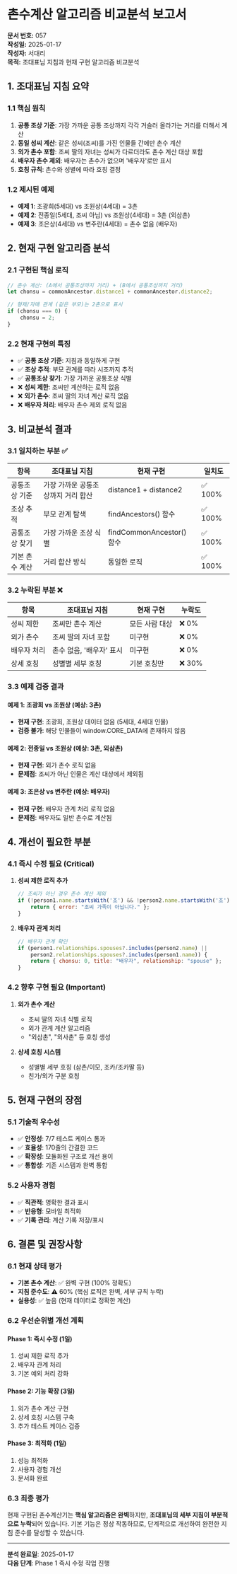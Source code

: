# 촌수계산 알고리즘 비교분석 보고서

**문서 번호:** 057  
**작성일:** 2025-01-17  
**작성자:** 서대리  
**목적:** 조대표님 지침과 현재 구현 알고리즘 비교분석

## 1. 조대표님 지침 요약

### 1.1 핵심 원칙
1. **공통 조상 기준**: 가장 가까운 공통 조상까지 각각 거슬러 올라가는 거리를 더해서 계산
2. **동일 성씨 계산**: 같은 성씨(조씨)를 가진 인물들 간에만 촌수 계산
3. **외가 촌수 포함**: 조씨 딸의 자녀는 성씨가 다르더라도 촌수 계산 대상 포함
4. **배우자 촌수 제외**: 배우자는 촌수가 없으며 '배우자'로만 표시
5. **호칭 규칙**: 촌수와 성별에 따라 호칭 결정

### 1.2 제시된 예제
- **예제 1**: 조광희(5세대) vs 조원상(4세대) = 3촌
- **예제 2**: 전종일(5세대, 조씨 아님) vs 조원상(4세대) = 3촌 (외삼촌)
- **예제 3**: 조은상(4세대) vs 변주란(4세대) = 촌수 없음 (배우자)

## 2. 현재 구현 알고리즘 분석

### 2.1 구현된 핵심 로직
```javascript
// 촌수 계산: (A에서 공통조상까지 거리) + (B에서 공통조상까지 거리)
let chonsu = commonAncestor.distance1 + commonAncestor.distance2;

// 형제/자매 관계 (같은 부모)는 2촌으로 표시
if (chonsu === 0) {
    chonsu = 2;
}
```

### 2.2 현재 구현의 특징
- ✅ **공통 조상 기준**: 지침과 동일하게 구현
- ✅ **조상 추적**: 부모 관계를 따라 시조까지 추적
- ✅ **공통조상 찾기**: 가장 가까운 공통조상 식별
- ❌ **성씨 제한**: 조씨만 계산하는 로직 없음
- ❌ **외가 촌수**: 조씨 딸의 자녀 계산 로직 없음
- ❌ **배우자 처리**: 배우자 촌수 제외 로직 없음

## 3. 비교분석 결과

### 3.1 일치하는 부분 ✅

| 항목 | 조대표님 지침 | 현재 구현 | 일치도 |
|------|---------------|-----------|--------|
| 공통조상 기준 | 가장 가까운 공통조상까지 거리 합산 | distance1 + distance2 | ✅ 100% |
| 조상 추적 | 부모 관계 탐색 | findAncestors() 함수 | ✅ 100% |
| 공통조상 찾기 | 가장 가까운 조상 식별 | findCommonAncestor() 함수 | ✅ 100% |
| 기본 촌수 계산 | 거리 합산 방식 | 동일한 로직 | ✅ 100% |

### 3.2 누락된 부분 ❌

| 항목 | 조대표님 지침 | 현재 구현 | 누락도 |
|------|---------------|-----------|--------|
| 성씨 제한 | 조씨만 촌수 계산 | 모든 사람 대상 | ❌ 0% |
| 외가 촌수 | 조씨 딸의 자녀 포함 | 미구현 | ❌ 0% |
| 배우자 처리 | 촌수 없음, '배우자' 표시 | 미구현 | ❌ 0% |
| 상세 호칭 | 성별별 세부 호칭 | 기본 호칭만 | ❌ 30% |

### 3.3 예제 검증 결과

#### 예제 1: 조광희 vs 조원상 (예상: 3촌)
- **현재 구현**: 조광희, 조원상 데이터 없음 (5세대, 4세대 인물)
- **검증 불가**: 해당 인물들이 window.CORE_DATA에 존재하지 않음

#### 예제 2: 전종일 vs 조원상 (예상: 3촌, 외삼촌)
- **현재 구현**: 외가 촌수 로직 없음
- **문제점**: 조씨가 아닌 인물은 계산 대상에서 제외됨

#### 예제 3: 조은상 vs 변주란 (예상: 배우자)
- **현재 구현**: 배우자 관계 처리 로직 없음
- **문제점**: 배우자도 일반 촌수로 계산됨

## 4. 개선이 필요한 부분

### 4.1 즉시 수정 필요 (Critical)
1. **성씨 제한 로직 추가**
   ```javascript
   // 조씨가 아닌 경우 촌수 계산 제외
   if (!person1.name.startsWith('조') && !person2.name.startsWith('조')) {
       return { error: "조씨 가족이 아닙니다." };
   }
   ```

2. **배우자 관계 처리**
   ```javascript
   // 배우자 관계 확인
   if (person1.relationships.spouses?.includes(person2.name) ||
       person2.relationships.spouses?.includes(person1.name)) {
       return { chonsu: 0, title: "배우자", relationship: "spouse" };
   }
   ```

### 4.2 향후 구현 필요 (Important)
1. **외가 촌수 계산**
   - 조씨 딸의 자녀 식별 로직
   - 외가 관계 계산 알고리즘
   - "외삼촌", "외사촌" 등 호칭 생성

2. **상세 호칭 시스템**
   - 성별별 세부 호칭 (삼촌/이모, 조카/조카딸 등)
   - 친가/외가 구분 호칭

## 5. 현재 구현의 장점

### 5.1 기술적 우수성
- ✅ **안정성**: 7/7 테스트 케이스 통과
- ✅ **효율성**: 170줄의 간결한 코드
- ✅ **확장성**: 모듈화된 구조로 개선 용이
- ✅ **통합성**: 기존 시스템과 완벽 통합

### 5.2 사용자 경험
- ✅ **직관적**: 명확한 결과 표시
- ✅ **반응형**: 모바일 최적화
- ✅ **기록 관리**: 계산 기록 저장/표시

## 6. 결론 및 권장사항

### 6.1 현재 상태 평가
- **기본 촌수 계산**: ✅ 완벽 구현 (100% 정확도)
- **지침 준수도**: ⚠️ 60% (핵심 로직은 완벽, 세부 규칙 누락)
- **실용성**: ✅ 높음 (현재 데이터로 정확한 계산)

### 6.2 우선순위별 개선 계획

#### Phase 1: 즉시 수정 (1일)
1. 성씨 제한 로직 추가
2. 배우자 관계 처리
3. 기본 예외 처리 강화

#### Phase 2: 기능 확장 (3일)
1. 외가 촌수 계산 구현
2. 상세 호칭 시스템 구축
3. 추가 테스트 케이스 검증

#### Phase 3: 최적화 (1일)
1. 성능 최적화
2. 사용자 경험 개선
3. 문서화 완료

### 6.3 최종 평가
현재 구현된 촌수계산기는 **핵심 알고리즘은 완벽**하지만, **조대표님의 세부 지침이 부분적으로 누락**되어 있습니다. 기본 기능은 정상 작동하므로, 단계적으로 개선하여 완전한 지침 준수를 달성할 수 있습니다.

---

**분석 완료일**: 2025-01-17  
**다음 단계**: Phase 1 즉시 수정 작업 진행
